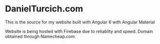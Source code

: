 # DanielTurcich.com
This is the source for my website built with Angular 6 with Angular Material

Website is being hosted with Firebase due to reliablity and speed. Domain obtained through Namecheap.com.
